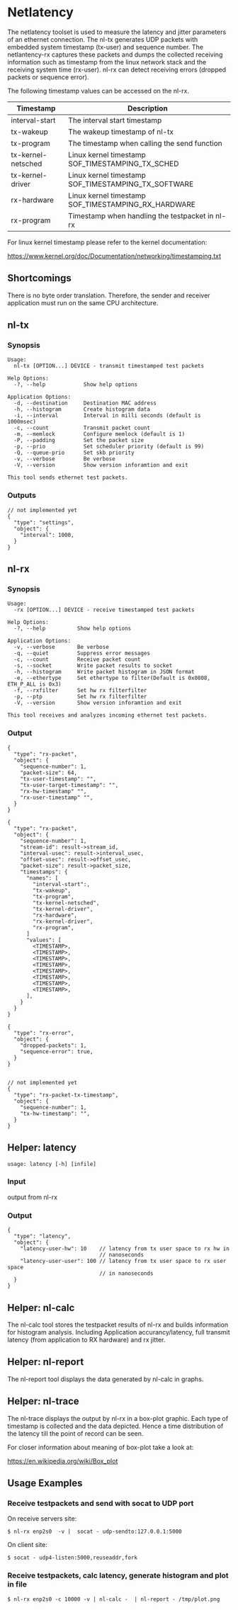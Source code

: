 # Netlatency

The netlatency toolset is used to measure the latency and jitter parameters
of an ethernet connection. The nl-tx generates UDP packets with
embedded system timestamp (tx-user) and sequence number. The netlantency-rx
captures these packets and dumps the collected receiving information such
as timestamp from the linux network stack and the receiving system time
(rx-user). nl-rx can detect receiving errors (dropped packets or
sequence error).


The following timestamp values can be accessed on the nl-rx.

| Timestamp          | Description                                           |
| ------------------ | ----------------------------------------------------- |
| interval-start     | The interval start timestamp                          |
| tx-wakeup          | The wakeup timestamp of nl-tx                         |
| tx-program         | The timestamp when calling the send function          |
| tx-kernel-netsched | Linux kernel timestamp SOF_TIMESTAMPING_TX_SCHED      |
| tx-kernel-driver   | Linux kernel timestamp SOF_TIMESTAMPING_TX_SOFTWARE   |
| rx-hardware        | Linux kernel timestamp SOF_TIMESTAMPING_RX_HARDWARE   |
| rx-program         | Timestamp when handling the testpacket in nl-rx       |


For linux kernel timestamp please refer to the kernel documentation:

https://www.kernel.org/doc/Documentation/networking/timestamping.txt

## Shortcomings

There is no byte order translation. Therefore, the sender and receiver
application must run on the same CPU architecture.

## nl-tx

### Synopsis

    Usage:
      nl-tx [OPTION...] DEVICE - transmit timestamped test packets

    Help Options:
      -?, --help            Show help options

    Application Options:
      -d, --destination     Destination MAC address
      -h, --histogram       Create histogram data
      -i, --interval        Interval in milli seconds (default is 1000msec)
      -c, --count           Transmit packet count
      -m, --memlock         Configure memlock (default is 1)
      -P, --padding         Set the packet size
      -p, --prio            Set scheduler priority (default is 99)
      -Q, --queue-prio      Set skb priority
      -v, --verbose         Be verbose
      -V, --version         Show version inforamtion and exit

    This tool sends ethernet test packets.

### Outputs

    // not implemented yet
    {
      "type": "settings",
      "object": {
        "interval": 1000,
      }
    }

## nl-rx

### Synopsis

    Usage:
      -rx [OPTION...] DEVICE - receive timestamped test packets

    Help Options:
      -?, --help          Show help options

    Application Options:
      -v, --verbose       Be verbose
      -q, --quiet         Suppress error messages
      -c, --count         Receive packet count
      -s, --socket        Write packet results to socket
      -h, --histogram     Write packet histogram in JSON format
      -e, --ethertype     Set ethertype to filter(Default is 0x0808, ETH_P_ALL is 0x3)
      -f, --rxfilter      Set hw rx filterfilter
      -p, --ptp           Set hw rx filterfilter
      -V, --version       Show version inforamtion and exit

    This tool receives and analyzes incoming ethernet test packets.


### Output

    {
      "type": "rx-packet",
      "object": {
        "sequence-number": 1,
        "packet-size": 64,
        "tx-user-timestamp": "",
        "tx-user-target-timestamp": "",
        "rx-hw-timestamp" "",
        "rx-user-timestamp" "",
      }
    }

    {
      "type": "rx-packet",
      "object": {
        "sequence-number": 1,
        "stream-id": result->stream_id,
        "interval-usec": result->interval_usec,
        "offset-usec": result->offset_usec,
        "packet-size": result->packet_size,
        "timestamps": {
          "names": [
            "interval-start":,
            "tx-wakeup",
            "tx-program",
            "tx-kernel-netsched",
            "tx-kernel-driver",
            "rx-hardware",
            "rx-kernel-driver",
            "rx-program",
          ]
          "values": [
            <TIMESTAMP>,
            <TIMESTAMP>,
            <TIMESTAMP>,
            <TIMESTAMP>,
            <TIMESTAMP>,
            <TIMESTAMP>,
            <TIMESTAMP>,
            <TIMESTAMP>,
          ],
        }
      }
    }

    {
      "type": "rx-error",
      "object": {
        "dropped-packets": 1,
        "sequence-error": true,
      }
    }


    // not implemented yet
    {
      "type": "rx-packet-tx-timestamp",
      "object": {
        "sequence-number": 1,
        "tx-hw-timestamp": "",
      }
    }



## Helper: latency

    usage: latency [-h] [infile]

### Input

output from nl-rx

### Output

    {
      "type": "latency",
      "object": {
        "latency-user-hw": 10    // latency from tx user space to rx hw in
                                 // nanoseconds
        "latency-user-user": 100 // latency from tx user space to rx user space
                                 // in nanoseconds
      }
    }


## Helper: nl-calc

The nl-calc tool stores the testpacket results of nl-rx and builds information
for histogram analysis. Including Application accurancy/latency, full transmit
latency (from application to RX hardware) and rx jitter.


## Helper: nl-report

The nl-report tool displays the data generated by nl-calc in graphs.


## Helper: nl-trace

The nl-trace displays the output by nl-rx in a box-plot graphic. Each type of
timestamp is collected and the data depicted. Hence a time distribution of the
latency till the point of record can be seen.


For closer information about meaning of box-plot take a look at:

https://en.wikipedia.org/wiki/Box_plot


## Usage Examples


### Receive testpackets and send with socat to UDP port

On receive servers site:

    $ nl-rx enp2s0  -v |  socat - udp-sendto:127.0.0.1:5000


On client site:

    $ socat - udp4-listen:5000,reuseaddr,fork


### Receive testpackets, calc latency, generate histogram and plot in file

    $ nl-rx enp2s0 -c 10000 -v | nl-calc -  | nl-report - /tmp/plot.png
